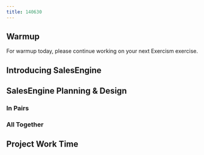 ```yaml
---
title: 140630
---
```


## Warmup

For warmup today, please continue working on your next Exercism exercise.

## Introducing SalesEngine

## SalesEngine Planning & Design

### In Pairs

### All Together

## Project Work Time

